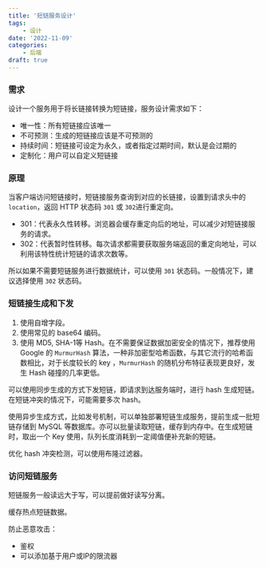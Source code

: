 ```yaml
---
title: '短链服务设计'
tags:
    - 设计
date: '2022-11-09'
categories:
    - 后端
draft: true
---
```


### 需求

设计一个服务用于将长链接转换为短链接，服务设计需求如下：

- 唯一性：所有短链接应该唯一
- 不可预测：生成的短链接应该是不可预测的
- 持续时间：短链接可设定为永久，或者指定过期时间，默认是会过期的
- 定制化：用户可以自定义短链接

### 原理

当客户端访问短链接时，短链接服务查询到对应的长链接，设置到请求头中的 `location`，返回 HTTP 状态码 `301` 或 `302`进行重定向。
- 301：代表永久性转移。浏览器会缓存重定向后的地址，可以减少对短链接服务的请求。
- 302：代表暂时性转移。每次请求都需要获取服务端返回的重定向地址，可以利用该特性统计短链的请求次数等。

所以如果不需要短链服务进行数据统计，可以使用 `301` 状态码。一般情况下，建议选择使用 `302` 状态码。

### 短链接生成和下发

1. 使用自增字段。
2. 使用常见的 base64 编码。
3. 使用 MD5, SHA-1等 Hash。在不需要保证数据加密安全的情况下，推荐使用 Google 的 `MurmurHash` 算法，一种非加密型哈希函数，与其它流行的哈希函数相比，对于长度较长的 key ，`MurmurHash` 的随机分布特征表现更良好，发生 Hash 碰撞的几率更低。

可以使用同步生成的方式下发短链，即请求到达服务端时，进行 hash 生成短链。在短链冲突的情况下，可能需要多次 hash。

使用异步生成方式，比如发号机制，可以单独部署短链生成服务，提前生成一批短链存储到 MySQL 等数据库。亦可以批量读取短链，缓存到内存中。在生成短链时，取出一个 Key 使用，队列长度消耗到一定阈值便补充新的短链。

优化 hash 冲突检测，可以使用布隆过滤器。

### 访问短链服务

短链服务一般读远大于写，可以提前做好读写分离。

缓存热点短链数据。

防止恶意攻击：
- 鉴权
- 可以添加基于用户或IP的限流器